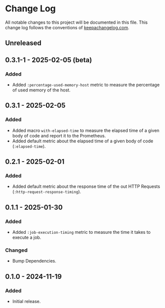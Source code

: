 # Change Log

All notable changes to this project will be documented in this file. This change log follows the conventions
of [keepachangelog.com](http://keepachangelog.com/).

## Unreleased

## 0.3.1-1 - 2025-02-05 (beta)

### Added

- Added `:percentage-used-memory-host` metric to measure the percentage of used memory of the host.

## 0.3.1 - 2025-02-05

### Added

- Added macro `with-elapsed-time` to measure the elapsed time of a given body of code and report it to the Prometheus.
- Added default metric about the elapsed time of a given body of code (`:elapsed-time`).

## 0.2.1 - 2025-02-01

### Added

- Added default metric about the response time of the out HTTP Requests (`:http-request-response-timing`).

## 0.1.1 - 2025-01-30

### Added

- Added `:job-execution-timing` metric to measure the time it takes to execute a job.

### Changed

- Bump Dependencies.

## 0.1.0 - 2024-11-19

### Added

- Initial release.
